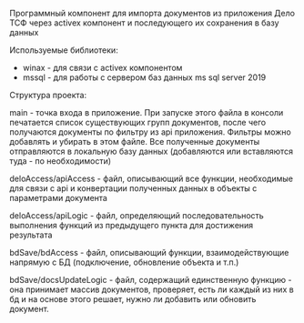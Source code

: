 Программный компонент для импорта документов из приложения Дело ТСФ через activex компонент и последующего их сохранения в базу данных

Используемые библиотеки: 
* winax - для связи с activex компонентом
* mssql - для работы с сервером баз данных ms sql server 2019

Структура проекта: 

main - точка входа в приложение. При запуске этого файла в консоли печатается список существующих групп документов, после чего получаются документы по фильтру из api приложения. Фильтры можно добавлять и убирать в этом файле. Все полученные документы отправляются в локальную базу данных (добавляются или вставляются туда - по необходимости)

deloAccess/apiAccess - файл, описывающий все функции, необходимые для связи с api и конвертации полученных данных в объекты с параметрами документа

deloAccess/apiLogic - файл, определяющий последовательность выполнения функций из предыдущего пункта для достижения результата

bdSave/bdAccess - файл, описывающий функции, взаимодействующие напрямую с БД (подключение, обновление объекта и т.п.)

bdSave/docsUpdateLogic - файл, содержащий единственную функцию - она принимает массив документов, проверяет, есть ли каждый из них в бд и на основе этого решает, нужно ли добавить или обновить документ.
